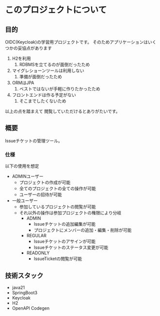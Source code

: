 # このプロジェクトについて
## 目的
OIDC(Keycloak)の学習用プロジェクトです。
そのためアプリケーションはいくつかの妥協点があります
1. H2を利用
   1. RDBMSを立てるのが面倒だったため
2. マイグレショーンツールは利用しない
   1. 準備が面倒だったため
3. ORMはJPA
   1. ベストではないが手軽に作りたかったため
4. フロントエンドは作る予定がない
   1. そこまでしたくないため

以上の点を踏まえて
閲覧していただけるとありがたいです。

## 概要
Issueチケットの管理ツール。

### 仕様
以下の使用を想定
* ADMINユーザー
  * プロジェクトの作成が可能
  * 全てのプロジェクトの全ての操作が可能
  * ユーザーの招待が可能
* 一般ユーザー
  * 参加しているプロジェクトの閲覧が可能
  * それ以外の操作は参加プロジェクトの権限により分岐
    * ADMIN
      * Issueチケットの追加編集が可能
      * プロジェクトにメンバーの追加・編集・削除が可能
    * REGULAR
      * Issueチケットのアサインが可能
      * Issueチケットのステータス変更が可能
    * READONLY
      * IssueTicketの閲覧が可能

## 技術スタック
* java21
* SpringBoot3
* Keycloak
* H2
* OpenAPI Codegen

